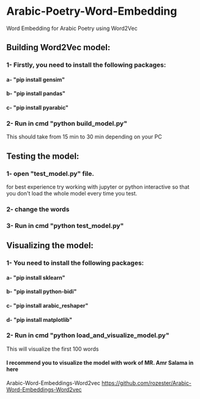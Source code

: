 # Arabic-Poetry-Word-Embedding
Word Embedding for Arabic Poetry using Word2Vec

## Building Word2Vec model:
### 1- Firstly, you need to install the following packages:
#### a- "pip install gensim"
#### b- "pip install pandas"
#### c- "pip install pyarabic"

### 2- Run in cmd "python build_model.py"
This should take from 15 min to 30 min depending on your PC



## Testing the model:
### 1- open "test_model.py" file.
for best experience try working with jupyter or python interactive so that you don't load the whole model every time you test.

### 2- change the words

### 3- Run in cmd "python test_model.py"



## Visualizing the model:
### 1- You need to install the following packages:
#### a- "pip install sklearn"
#### b- "pip install python-bidi"
#### c- "pip install arabic_reshaper"
#### d- "pip install matplotlib"

### 2- Run in cmd "python load_and_visualize_model.py" 
This will visualize the first 100 words

#### I recommend you to visualize the model with work of MR. Amr Salama in here
Arabic-Word-Embeddings-Word2vec
https://github.com/rozester/Arabic-Word-Embeddings-Word2vec

